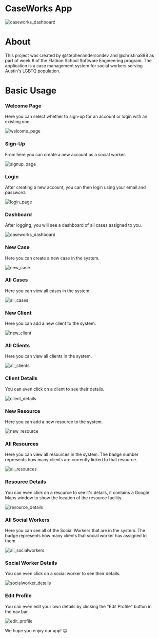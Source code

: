 CaseWorks App 
========================

![caseworks_dashboard](https://github.com/stephenandersondev/caseworks-app/blob/master/app/assets/images/dashboard.png?raw=true)

# About

This project was created by @stephenandersondev and @christina888 as part of week 6 of the Flatiron School Software Engineering program. The application is a case management system for social workers serving Austin's LGBTQ population. 

# Basic Usage

### Welcome Page
Here you can select whether to sign-up for an account or login with an existing one.

![welcome_page](https://github.com/stephenandersondev/caseworks-app/blob/master/app/assets/images/welcome.png?raw=true)

### Sign-Up
From here you can create a new account as a social worker.

![signup_page](https://github.com/stephenandersondev/caseworks-app/blob/master/app/assets/images/signup.png?raw=true)

### Login
After creating a new account, you can then login using your email and password.

![login_page](https://github.com/stephenandersondev/caseworks-app/blob/master/app/assets/images/login.png?raw=true)

### Dashboard
After logging, you will see a dashboard of all cases assigned to you.

![caseworks_dashboard](https://github.com/stephenandersondev/caseworks-app/blob/master/app/assets/images/dashboard.png?raw=true)

### New Case
Here you can create a new case in the system.

![new_case](https://github.com/stephenandersondev/caseworks-app/blob/master/app/assets/images/new_case.png?raw=true)

### All Cases
Here you can view all cases in the system.

![all_cases](https://github.com/stephenandersondev/caseworks-app/blob/master/app/assets/images/all_cases.png?raw=true)

### New Client
Here you can add a new client to the system.

![new_client](https://github.com/stephenandersondev/caseworks-app/blob/master/app/assets/images/new_client.png?raw=true)

### All Clients
Here you can view all clients in the system.

![all_clients](https://github.com/stephenandersondev/caseworks-app/blob/master/app/assets/images/all_clients.png?raw=true)

### Client Details
You can even click on a client to see their details.

![client_details](https://github.com/stephenandersondev/caseworks-app/blob/master/app/assets/images/client_details.png?raw=true)

### New Resource
Here you can add a new resource to the system.

![new_resource](https://github.com/stephenandersondev/caseworks-app/blob/master/app/assets/images/new_resource.png?raw=true)

### All Resources
Here you can view all resources in the system. The badge number represents how many clients are currently linked to that resource.

![all_resources](https://github.com/stephenandersondev/caseworks-app/blob/master/app/assets/images/all_resources.png?raw=true)

### Resource Details
You can even click on a resource to see it's details, it contains a Google Maps window to show the location of the resource facility.

![resource_details](https://github.com/stephenandersondev/caseworks-app/blob/master/app/assets/images/resource_details.png?raw=true)

### All Social Workers
Here you can see all of the Social Workers that are in the system. The badge represents how many clients that social worker has assigned to them.

![all_socialworkers](https://github.com/stephenandersondev/caseworks-app/blob/master/app/assets/images/all_social_workers.png?raw=true)

### Social Worker Details
You can even click on a social worker to see their details.

![socialworker_details](https://github.com/stephenandersondev/caseworks-app/blob/master/app/assets/images/social_worker_details.png?raw=true)

### Edit Profile
You can even edit your own details by clicking the "Edit Profile" button in the nav bar.

![edit_profile](https://github.com/stephenandersondev/caseworks-app/blob/master/app/assets/images/edit_profile.png?raw=true)

We hope you enjoy our app! 😊